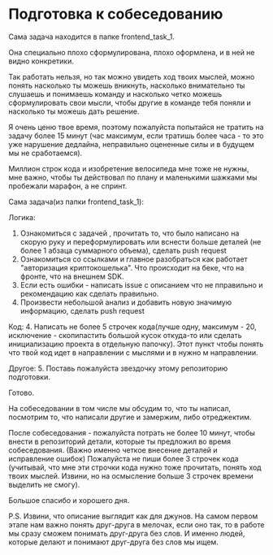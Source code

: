 # Подготовка к собеседованию

Сама задача находится в папке frontend_task_1.

Она специально плохо сформулирована, плохо оформлена, и в ней не видно конкретики.

Так работать нельзя, но так можно увидеть ход твоих мыслей, можно понять насколько ты можешь вникнуть, насколько внимательно ты слушаешь и понимаешь команду и насколько четко можешь сформулировать свои мысли, чтобы другие в команде тебя поняли и насколько ты можешь дать решение.

Я очень ценю твое время, поэтому пожалуйста попытайся не тратить на задачу более 15 минут (час максимум, если тратишь более часа - то это уже нарушение дедлайна, неправильно оцененные силы и в будущем мы не сработаемся).

Миллион строк кода и изобретение велосипеда мне тоже не нужны, мне важно, чтобы ты действовал по плану и маленькими шажками мы пробежали марафон, а не спринт.

Сама задача(из папки frontend_task_1):

Логика:
1. Ознакомиться с задачей , прочитать то, что было написано на скорую руку и переформулировать или вснести больше деталей (не более 1 абзаца суммарного объема), сделать push request
2. Ознакомиться со ссылками и главное разобраться как работает "авторизация криптокошелька". Что происходит на беке, что на фронте, что на внешнем SDK.
3. Если есть ошибки - написать issue с описанием что не пправильно и рекомендацию как сделать правильно.
4. Произвести небольшой анализ и добавить новую значимую информацию, сделать push request


Код:
4. Написать не более 5 строчек кода(лучше одну, максимум - 20, исключение - скопипастить большой кусок откуда-то или сделать инициализацию проекта в отдельную папочку). Этот пункт чтобы понять что твой код идет в направлении с мыслями и в нужно м направлении.

Другое:
5. Поставь пожалуйста звездочку этому репозиторию подготовки.

Готово.

На собеседовании в том числе мы обсудим то, что ты написал, посмотрим то, что написали другие и замержим, либо отреджектим.

После собеседования - пожалуйста потрать не более 10 минут, чтобы внести в репозиторий детали, которые ты предложил во время собеседования. (Важно именно четкое внесение деталей и исправление ошибок)
Пожалуйста не пиши более 3 строчек кода (учитывай, что мне эти строчки кода нужно тоже прочитать, понять ход твоих мыслей. Извини, но на осмысление больше 3 строчек времени выделить не смогу).

Большое спасибо и хорошего дня.

P.S.
Извини, что описание выглядит как для джунов. На самом первом этапе нам важно понять друг-друга в мелочах, если оно так, то в работе мы сразу сможем понимать друг-друга без слов.
И именно людей, которые делают и понимают друг-друга без слов мы ищем.
